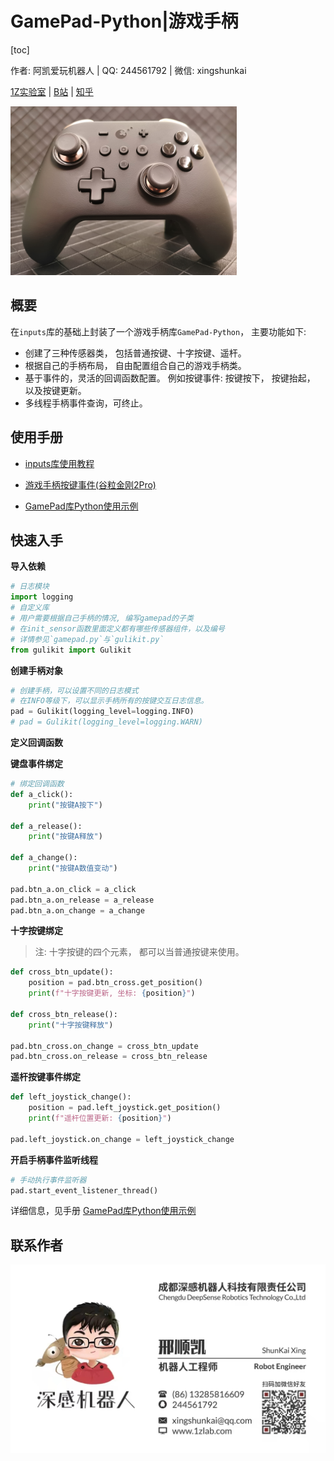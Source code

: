 # GamePad-Python|游戏手柄

[toc]

作者: 阿凯爱玩机器人 | QQ:  244561792 | 微信: xingshunkai

[1Z实验室](http://1zlab.com/) | [B站](https://space.bilibili.com/40344504) | [知乎](https://www.zhihu.com/people/mushroom-x)



![](image/gamepad.png)

## 概要

在`inputs`库的基础上封装了一个游戏手柄库`GamePad-Python`， 主要功能如下:

* 创建了三种传感器类， 包括普通按键、十字按键、遥杆。
* 根据自己的手柄布局， 自由配置组合自己的游戏手柄类。
* 基于事件的，灵活的回调函数配置。 例如按键事件: 按键按下， 按键抬起， 以及按键更新。
* 多线程手柄事件查询，可终止。

## 使用手册

* [inputs库使用教程](./image/inputs库使用教程/inputs库使用教程.md)
* [游戏手柄按键事件(谷粒金刚2Pro)](./doc/游戏手柄按键事件(谷粒金刚2Pro)/游戏手柄按键事件(谷粒金刚2Pro).md)

*  [GamePad库Python使用示例](doc/GamePad库Python使用示例/GamePad库Python使用示例.md)

## 快速入手

**导入依赖**

```python
# 日志模块
import logging
# 自定义库
# 用户需要根据自己手柄的情况, 编写gamepad的子类
# 在init_sensor函数里面定义都有哪些传感器组件，以及编号
# 详情参见`gamepad.py`与`gulikit.py`
from gulikit import Gulikit
```

**创建手柄对象**

```python
# 创建手柄，可以设置不同的日志模式
# 在INFO等级下，可以显示手柄所有的按键交互日志信息。
pad = Gulikit(logging_level=logging.INFO)
# pad = Gulikit(logging_level=logging.WARN)
```

**定义回调函数**

**键盘事件绑定**

```python
# 绑定回调函数
def a_click():
    print("按键A按下")

def a_release():
    print("按键A释放")
    
def a_change():
    print("按键A数值变动")

pad.btn_a.on_click = a_click
pad.btn_a.on_release = a_release
pad.btn_a.on_change = a_change
```

**十字按键绑定**

> 注: 十字按键的四个元素， 都可以当普通按键来使用。


```python
def cross_btn_update():
    position = pad.btn_cross.get_position()
    print(f"十字按键更新, 坐标: {position}")

def cross_btn_release():
    print("十字按键释放")

pad.btn_cross.on_change = cross_btn_update
pad.btn_cross.on_release = cross_btn_release
```

**遥杆按键事件绑定**


```python
def left_joystick_change():
    position = pad.left_joystick.get_position()
    print(f"遥杆位置更新: {position}")

pad.left_joystick.on_change = left_joystick_change
```

**开启手柄事件监听线程**

```python
# 手动执行事件监听器
pad.start_event_listener_thread()
```

详细信息，见手册 [GamePad库Python使用示例](doc/GamePad库Python使用示例/GamePad库Python使用示例.md)



## 联系作者

![](./阿凯爱玩机器人.jpg)

